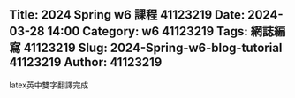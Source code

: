 Title: 2024 Spring w6 課程 41123219
Date: 2024-03-28 14:00
Category: w6 41123219
Tags: 網誌編寫 41123219
Slug: 2024-Spring-w6-blog-tutorial 41123219
Author: 41123219
---

<!-- PELICAN_END_SUMMARY -->
latex英中雙字翻譯完成